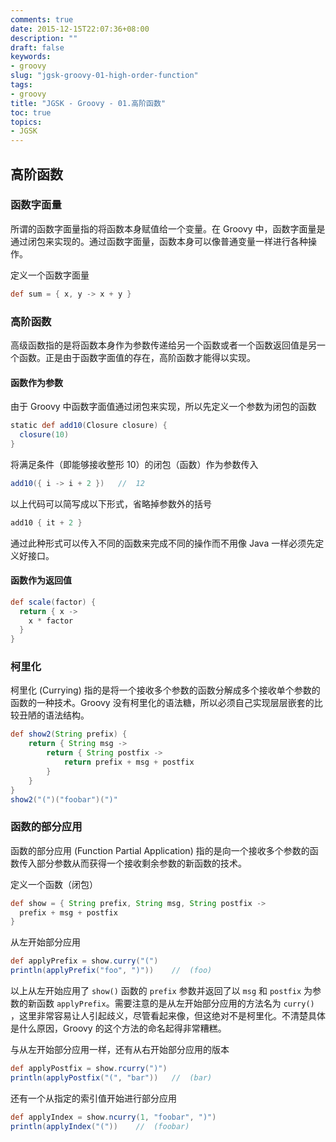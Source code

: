 ```yaml
---
comments: true
date: 2015-12-15T22:07:36+08:00
description: ""
draft: false
keywords:
- groovy
slug: "jgsk-groovy-01-high-order-function"
tags:
- groovy
title: "JGSK - Groovy - 01.高阶函数"
toc: true
topics:
- JGSK
---
```


## 高阶函数


### 函数字面量

所谓的函数字面量指的将函数本身赋值给一个变量。在 Groovy 中，函数字面量是通过闭包来实现的。通过函数字面量，函数本身可以像普通变量一样进行各种操作。

定义一个函数字面量

``` groovy
def sum = { x, y -> x + y }
```



### 高阶函数

高级函数指的是将函数本身作为参数传递给另一个函数或者一个函数返回值是另一个函数。正是由于函数字面值的存在，高阶函数才能得以实现。

#### 函数作为参数

由于 Groovy 中函数字面值通过闭包来实现，所以先定义一个参数为闭包的函数

``` groovy
static def add10(Closure closure) {
  closure(10)
}
```

将满足条件（即能够接收整形 10）的闭包（函数）作为参数传入

``` groovy
add10({ i -> i + 2 })	//	12
```

以上代码可以简写成以下形式，省略掉参数外的括号

``` groovy
add10 { it + 2 }
```

通过此种形式可以传入不同的函数来完成不同的操作而不用像  Java 一样必须先定义好接口。

#### 函数作为返回值

``` groovy
def scale(factor) {
  return { x ->
    x * factor
  }
}
```

### 柯里化

柯里化 (Currying) 指的是将一个接收多个参数的函数分解成多个接收单个参数的函数的一种技术。Groovy 没有柯里化的语法糖，所以必须自己实现层层嵌套的比较丑陋的语法结构。

```groovy
def show2(String prefix) {
    return { String msg ->
        return { String postfix ->
            return prefix + msg + postfix
        }
    }
}
show2("(")("foobar")(")"
```


### 函数的部分应用

函数的部分应用 (Function Partial Application) 指的是向一个接收多个参数的函数传入部分参数从而获得一个接收剩余参数的新函数的技术。

定义一个函数（闭包）

``` groovy
def show = { String prefix, String msg, String postfix ->
  prefix + msg + postfix
}
```

从左开始部分应用

``` groovy
def applyPrefix = show.curry("(")
println(applyPrefix("foo", ")"))    //  (foo)
```

以上从左开始应用了 `show()` 函数的 `prefix` 参数并返回了以 `msg` 和 `postfix` 为参数的新函数 `applyPrefix`。需要注意的是从左开始部分应用的方法名为 `curry()` ，这里非常容易让人引起歧义，尽管看起来像，但这绝对不是柯里化。不清楚具体是什么原因，Groovy 的这个方法的命名起得非常糟糕。

与从左开始部分应用一样，还有从右开始部分应用的版本

``` groovy
def applyPostfix = show.rcurry(")")
println(applyPostfix("(", "bar"))   //  (bar)
```

还有一个从指定的索引值开始进行部分应用

``` groovy
def applyIndex = show.ncurry(1, "foobar", ")")
println(applyIndex("("))    //  (foobar)
```

